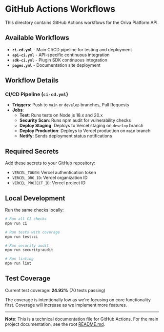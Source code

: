 # GitHub Actions Workflows

This directory contains GitHub Actions workflows for the Oriva Platform API.

## Available Workflows

- **`ci-cd.yml`** - Main CI/CD pipeline for testing and deployment
- **`api-ci.yml`** - API-specific continuous integration
- **`sdk-ci.yml`** - Plugin SDK continuous integration  
- **`pages.yml`** - Documentation site deployment

## Workflow Details

### CI/CD Pipeline (`ci-cd.yml`)
- **Triggers**: Push to `main` or `develop` branches, Pull Requests
- **Jobs**:
  - **Test**: Runs tests on Node.js 18.x and 20.x
  - **Security Scan**: Runs npm audit for vulnerability checks
  - **Deploy Staging**: Deploys to Vercel staging on `develop` branch
  - **Deploy Production**: Deploys to Vercel production on `main` branch
  - **Notify**: Sends deployment status notifications

## Required Secrets

Add these secrets to your GitHub repository:

- `VERCEL_TOKEN`: Vercel authentication token
- `VERCEL_ORG_ID`: Vercel organization ID
- `VERCEL_PROJECT_ID`: Vercel project ID

## Local Development

Run the same checks locally:

```bash
# Run all CI checks
npm run ci

# Run tests with coverage
npm run test:ci

# Run security audit
npm run security:audit

# Run linting
npm run lint
```

## Test Coverage

Current test coverage: **24.92%** (70 tests passing)

The coverage is intentionally low as we're focusing on core functionality first. Coverage will increase as we implement more features.

---

**Note**: This is a technical documentation file for GitHub Actions. For the main project documentation, see the root [README.md](../README.md).
